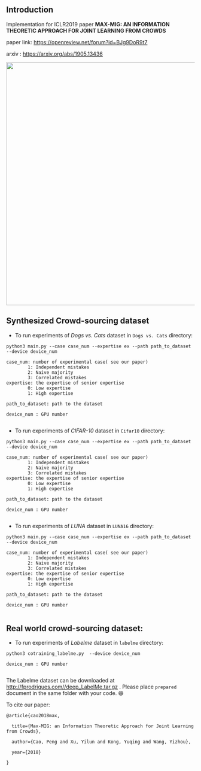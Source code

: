 ## Introduction



Implementation for ICLR2019 paper **MAX-MIG: AN INFORMATION THEORETIC APPROACH FOR JOINT LEARNING FROM CROWDS**

paper link: https://openreview.net/forum?id=BJg9DoR9t7

arxiv : https://arxiv.org/abs/1905.13436



<img src="https://github.com/Newbeeer/Max0MIG/blob/master/graph.png" width="650px" />

## Synthesized Crowd-sourcing dataset



- To run experiments of *Dogs vs. Cats* dataset in `Dogs vs. Cats` directory: 

```shell
python3 main.py --case case_num --expertise ex --path path_to_dataset --device device_num

case_num: number of experimental case( see our paper) 
		1: Independent mistakes
		2: Naive majority
		3: Correlated mistakes
expertise: the expertise of senior expertise
		0: Low expertise
		1: High expertise
		
path_to_dataset: path to the dataset

device_num : GPU number
		
```



- To run experiments of *CIFAR-10* dataset in `Cifar10` directory: 

```shell
python3 main.py --case case_num --expertise ex --path path_to_dataset --device device_num

case_num: number of experimental case( see our paper) 
		1: Independent mistakes
		2: Naive majority
		3: Correlated mistakes
expertise: the expertise of senior expertise
		0: Low expertise
		1: High expertise
		
path_to_dataset: path to the dataset

device_num : GPU number
		
```





- To run experiments of *LUNA* dataset in `LUNA16` directory: 

```shell
python3 main.py --case case_num --expertise ex --path path_to_dataset --device device_num

case_num: number of experimental case( see our paper) 
		1: Independent mistakes
		2: Naive majority
		3: Correlated mistakes
expertise: the expertise of senior expertise
		0: Low expertise
		1: High expertise
		
path_to_dataset: path to the dataset

device_num : GPU number
		
```





## Real world crowd-sourcing dataset:



- To run experiments of *Labelme* dataset in `labelme` directory: 

```shell
python3 cotraining_labelme.py  --device device_num

device_num : GPU number
		
```



The Labelme dataset can be downloaded at http://fprodrigues.com//deep_LabelMe.tar.gz . Please place `prepared` document in the same folder with your code. :smile:



To cite our paper:

```shell
@article{cao2018max,

  title={Max-MIG: an Information Theoretic Approach for Joint Learning from Crowds},

  author={Cao, Peng and Xu, Yilun and Kong, Yuqing and Wang, Yizhou},

  year={2018}

}

```







